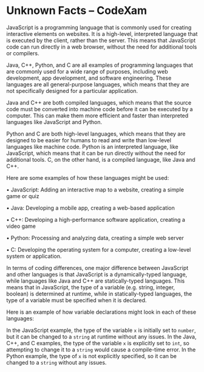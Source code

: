# Unknown Facts – CodeXam
JavaScript is a programming language that is commonly used for creating interactive elements on websites. It is a high-level, interpreted language that is executed by the client, rather than the server. This means that JavaScript code can run directly in a web browser, without the need for additional tools or compilers.

Java, C++, Python, and C are all examples of programming languages that are commonly used for a wide range of purposes, including web development, app development, and software engineering. These languages are all general-purpose languages, which means that they are not specifically designed for a particular application.

Java and C++ are both compiled languages, which means that the source code must be converted into machine code before it can be executed by a computer. This can make them more efficient and faster than interpreted languages like JavaScript and Python.

Python and C are both high-level languages, which means that they are designed to be easier for humans to read and write than low-level languages like machine code. Python is an interpreted language, like JavaScript, which means that it can be run directly without the need for additional tools. C, on the other hand, is a compiled language, like Java and C++.

Here are some examples of how these languages might be used:

• JavaScript: Adding an interactive map to a website, creating a simple game or quiz

• Java: Developing a mobile app, creating a web-based application

• C++: Developing a high-performance software application, creating a video game

• Python: Processing and analyzing data, creating a simple web server

• C: Developing the operating system for a computer, creating a low-level system or application.

In terms of coding differences, one major difference between JavaScript and other languages is that JavaScript is a dynamically-typed language, while languages like Java and C++ are statically-typed languages. This means that in JavaScript, the type of a variable (e.g. string, integer, boolean) is determined at runtime, while in statically-typed languages, the type of a variable must be specified when it is declared.

Here is an example of how variable declarations might look in each of these languages:

In the JavaScript example, the type of the variable `x` is initially set to `number`, but it can be changed to a `string` at runtime without any issues. In the Java, C++, and C examples, the type of the variable `x` is explicitly set to `int`, so attempting to change it to a `string` would cause a compile-time error. In the Python example, the type of `x` is not explicitly specified, so it can be changed to a `string` without any issues.
